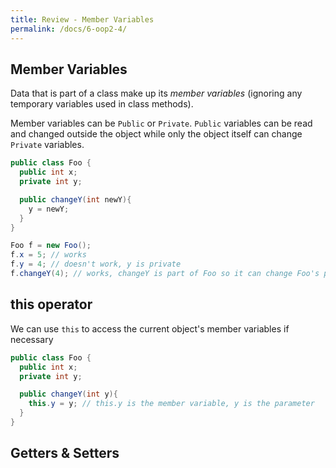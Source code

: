 ```yaml
---
title: Review - Member Variables
permalink: /docs/6-oop2-4/
---
```


## Member Variables

Data that is part of a class make up its *member variables* (ignoring any temporary variables used in class methods).  

Member variables can be `Public` or `Private`. `Public` variables can be read and changed outside the object while only the object itself can change `Private` variables.

```java
public class Foo {
  public int x;
  private int y;

  public changeY(int newY){
    y = newY;
  }
}

Foo f = new Foo();
f.x = 5; // works
f.y = 4; // doesn't work, y is private
f.changeY(4); // works, changeY is part of Foo so it can change Foo's private variables.
```

## this operator

We can use `this` to access the current object's member variables if necessary

```java
public class Foo {
  public int x;
  private int y;

  public changeY(int y){
    this.y = y; // this.y is the member variable, y is the parameter
  }
}
```

## Getters & Setters

